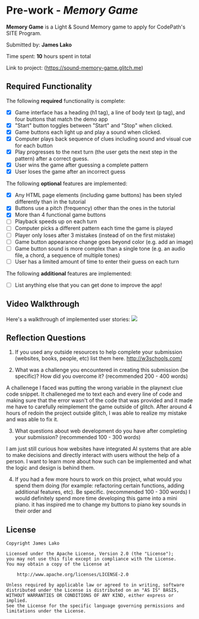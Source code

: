 # Pre-work - *Memory Game*

**Memory Game** is a Light & Sound Memory game to apply for CodePath's SITE Program. 

Submitted by: **James Lako**

Time spent: **10** hours spent in total

Link to project: (https://sound-memory-game.glitch.me)

## Required Functionality

The following **required** functionality is complete:

* [x] Game interface has a heading (h1 tag), a line of body text (p tag), and four buttons that match the demo app
* [x] "Start" button toggles between "Start" and "Stop" when clicked. 
* [x] Game buttons each light up and play a sound when clicked. 
* [x] Computer plays back sequence of clues including sound and visual cue for each button
* [x] Play progresses to the next turn (the user gets the next step in the pattern) after a correct guess. 
* [x] User wins the game after guessing a complete pattern
* [x] User loses the game after an incorrect guess

The following **optional** features are implemented:

* [x] Any HTML page elements (including game buttons) has been styled differently than in the tutorial
* [x] Buttons use a pitch (frequency) other than the ones in the tutorial
* [x] More than 4 functional game buttons
* [ ] Playback speeds up on each turn
* [ ] Computer picks a different pattern each time the game is played
* [ ] Player only loses after 3 mistakes (instead of on the first mistake)
* [ ] Game button appearance change goes beyond color (e.g. add an image)
* [ ] Game button sound is more complex than a single tone (e.g. an audio file, a chord, a sequence of multiple tones)
* [ ] User has a limited amount of time to enter their guess on each turn

The following **additional** features are implemented:

- [ ] List anything else that you can get done to improve the app!

## Video Walkthrough

Here's a walkthrough of implemented user stories:
![](your-link-here)


## Reflection Questions
1. If you used any outside resources to help complete your submission (websites, books, people, etc) list them here.
http://w3schools.com/

2. What was a challenge you encountered in creating this submission (be specific)? How did you overcome it? (recommended 200 - 400 words) 

A challenege I faced was putting the wrong variable in the playnext clue code snippet. It challeneged me to text each and every line of 
code and making sure that the error wasn't of the code that was provided and it made me have to carefully reimplement the game outside of 
glitch. After around 4 hours of redoin the project outside glitch, I was able to realize my mistake and was able to fix it.

3. What questions about web development do you have after completing your submission? (recommended 100 - 300 words) 

I am just still curious how websites have integrated AI systems that are able to make decisions and directly interact with users without
the help of a person. I want to learn more about how such can be implemented and what the logic and design is behind them.

4. If you had a few more hours to work on this project, what would you spend them doing (for example: refactoring certain functions, 
adding additional features, etc). Be specific. (recommended 100 - 300 words) 
I would definitely spend more time developing this game into a mini piano. it has inspired me to change my buttons to piano key sounds 
in their order and 




## License

    Copyright James Lako

    Licensed under the Apache License, Version 2.0 (the "License");
    you may not use this file except in compliance with the License.
    You may obtain a copy of the License at

        http://www.apache.org/licenses/LICENSE-2.0

    Unless required by applicable law or agreed to in writing, software
    distributed under the License is distributed on an "AS IS" BASIS,
    WITHOUT WARRANTIES OR CONDITIONS OF ANY KIND, either express or implied.
    See the License for the specific language governing permissions and
    limitations under the License.